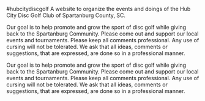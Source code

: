 #hubcitydiscgolf
A website to organize the events and doings of the Hub City Disc Golf Club of Spartanburg County, SC.

Our goal is to help promote and grow the sport of disc golf while giving back to the Spartanburg Community. Please come out and support our local events and tournaments. Please keep all comments professional. Any use of cursing will not be tolerated. We ask that all ideas, comments or suggestions, that are expressed, are done so in a professional manner.

Our goal is to help promote and grow the sport of disc golf while giving back to the Spartanburg Community. Please come out and support our local events and tournaments. Please keep all comments professional. Any use of cursing will not be tolerated. We ask that all ideas, comments or suggestions, that are expressed, are done so in a professional manner.
